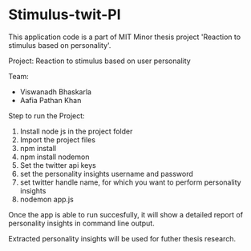 # Stimulus-twit-PI

This application code is a part of MIT Minor thesis project 'Reaction to stimulus based on personality'.

Project: Reaction to stimulus based on user personality

Team:
- Viswanadh Bhaskarla
- Aafia Pathan Khan

Step to run the Project:
1. Install node js in the project folder
2. Import the project files
3. npm install 
4. npm install nodemon
5. Set the twitter api keys 
6. set the personality insights username and password
7. set twitter handle name, for which you want to perform personality insights
8. nodemon app.js

Once the app is able to run succesfully, it will show a detailed report of personality insights in command line output.

Extracted personality insights will be used for futher thesis research.

